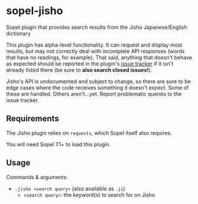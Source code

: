 # sopel-jisho
Sopel plugin that provides search results from the Jisho Japanese/English dictionary

This plugin has alpha-level functionality. It can request and display most results, but
may not correctly deal with incomplete API responses (words that have no readings, for
example). That said, anything that doesn't behave as expected should be reported in the
plugin's [issue tracker](https://github.com/dgw/sopel-jisho/issues) if it isn't already
listed there (be sure to **also search closed issues!**).

Jisho's API is undocumented and subject to change, so there are sure to be edge cases
where the code receives something it doesn't expect. Some of these are handled. Others
aren't...yet. Report problematic queries to the issue tracker.

## Requirements
The Jisho plugin relies on `requests`, which Sopel itself also requires.

You will need Sopel 7.1+ to load this plugin.

## Usage
Commands & arguments:

* `.jisho <search query>` (also available as `.ji`)
  * `<search query>`: the keyword(s) to search for on Jisho

